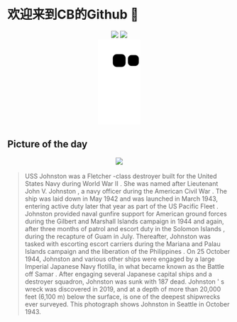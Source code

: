 
# 欢迎来到CB的Github 👋

<div align="center">
  <img height="137px" src="https://github-readme-stats.vercel.app/api?username=SuperCB&show_icons=true&theme=radical" />
  <img height="137px" src="https://github-readme-stats.vercel.app/api/top-langs/?username=SuperCB&hide_title=true&hide_border=true&layout=compact&langs_count=6&text_color=000&icon_color=fff" />
</div>


<div align="center">
    <img src="./contribution-snake/github-contribution-grid-snake.svg" />
</div>



## Picture of the day
<div align="center">
  <img width=400px src="https://upload.wikimedia.org/wikipedia/commons/thumb/8/82/USS_Johnston_%28DD-557%29_underway_on_27_October_1943_%28NH_63495%29.jpg/825px-USS_Johnston_%28DD-557%29_underway_on_27_October_1943_%28NH_63495%29.jpg" />
</div>

>USS  Johnston  was a  Fletcher -class destroyer  built for the  United States Navy  during  World War II . She was named after Lieutenant  John V. Johnston , a navy officer during the  American Civil War . The ship was  laid down  in May 1942 and was launched in March 1943, entering active duty later that year as part of the  US Pacific Fleet .  Johnston  provided  naval gunfire support  for American ground forces during the  Gilbert and Marshall Islands campaign  in 1944 and again, after three months of patrol and escort duty in the  Solomon Islands , during  the recapture  of  Guam  in July. Thereafter,  Johnston  was tasked with escorting  escort carriers  during the  Mariana and Palau Islands campaign  and the  liberation of the Philippines . On 25 October 1944,  Johnston  and various other ships were engaged by a large  Imperial Japanese Navy  flotilla, in what became known as the  Battle off Samar . After engaging several Japanese  capital ships  and a destroyer squadron,  Johnston  was sunk with 187 dead.  Johnston ' s wreck was discovered in 2019, and at a depth of more than 20,000 feet (6,100 m) below the surface, is one of the deepest shipwrecks ever surveyed. This photograph shows  Johnston  in  Seattle  in October 1943.


